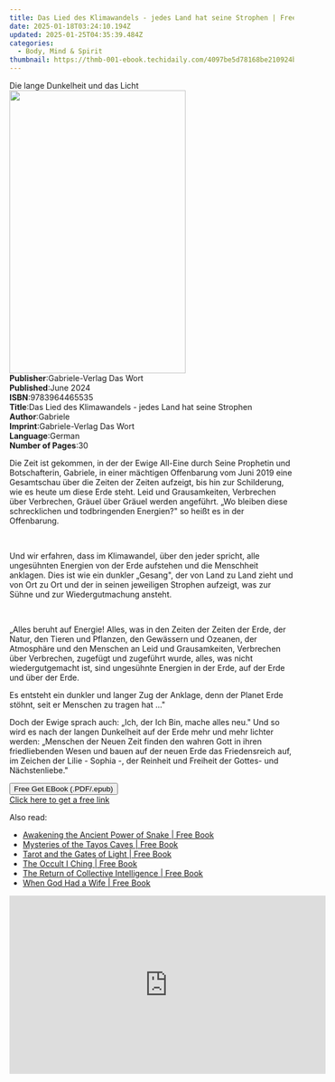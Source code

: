 ```yaml
---
title: Das Lied des Klimawandels - jedes Land hat seine Strophen | Free Book
date: 2025-01-18T03:24:10.194Z
updated: 2025-01-25T04:35:39.484Z
categories:
  - Body, Mind & Spirit
thumbnail: https://thmb-001-ebook.techidaily.com/4097be5d78168be210924becf77b5865ce4c558906e73ccde15384000017094c.jpg
---
```

<main id="book-container">
  <div class="flex flex-col">
    <div class="book-brief flex-1 py-6 px-4 sm:p-6 md:py-10 md:px-8">
      <!-- brief-->
      <div class="book-brief-main">Die lange Dunkelheit und das Licht</div>
    </div>
    <div
      class="book-meta-info flex-1 grid gap-4 col-start-1 col-end-3 row-start-1 sm:mb-6 sm:grid-cols-4 lg:gap-6 lg:col-start-2 lg:row-end-6 lg:row-span-6 lg:mb-0"
    >
      <div
        class="book-meta-info-left place-content-center mt-4 p-4 text-sm leading-6 col-start-2 col-span-2 dark:text-slate-400"
      >
        <img
          class="w-full h-500 object-cover rounded-lg sm:h-255 sm:col-span-2 lg:col-span-full"
          src="https://img-001-ebook.techidaily.com/55261f53dc327415237ffa50d7651a296b56238fffbb59e00c8a389477ced14c.jpg"
          alt=""
          width="312"
          height="500"
        />
      </div>
      <div
        class="book-meta-info-right mt-2 col-start-1 row-start-2 col-span-3 self-center"
      >
        <!-- meta data  -->
        <div class="flex flex-col px-4 md:px-8">
          <div class="flex-1">
            <strong>Publisher</strong>:<span class="px-2"
              >Gabriele-Verlag Das Wort</span
            >
          </div>
          <div class="flex-1">
            <strong>Published</strong>:<span class="px-2">June 2024</span>
          </div>
          <div class="flex-1">
            <strong>ISBN</strong>:<span class="px-2">9783964465535</span>
          </div>
          <div class="flex-1">
            <strong>Title</strong>:<span class="px-2"
              >Das Lied des Klimawandels - jedes Land hat seine Strophen</span
            >
          </div>
          <div class="flex-1">
            <strong>Author</strong>:<span class="px-2">Gabriele</span>
          </div>
          <div class="flex-1">
            <strong>Imprint</strong>:<span class="px-2"
              >Gabriele-Verlag Das Wort</span
            >
          </div>
          <div class="flex-1">
            <strong>Language</strong>:<span class="px-2">German</span>
          </div>
          <div class="flex-1">
            <strong>Number of Pages</strong>:<span class="px-2">30</span>
          </div>
        </div>
      </div>
    </div>
    <div class="book-description flex-1 py-6 px-4 sm:p-6 md:py-10 md:px-8">
      <div class="book-description-main">
        <div accordion-content="" id="description">
          <p>
            Die Zeit ist gekommen, in der der Ewige All-Eine durch Seine
            Prophetin und Botschafterin, Gabriele, in einer mächtigen
            Offenbarung vom Juni 2019 eine Gesamtschau über die Zeiten der
            Zeiten aufzeigt, bis hin zur Schilderung, wie es heute um diese Erde
            steht. Leid und Grausamkeiten, Verbrechen über Verbrechen, Gräuel
            über Gräuel werden angeführt. „Wo bleiben diese schrecklichen und
            todbringenden Energien?" so heißt es in der Offenbarung.
          </p>
          <p><br /></p>
          <p>
            Und wir erfahren, dass im Klimawandel, über den jeder spricht, alle
            ungesühnten Energien von der Erde aufstehen und die Menschheit
            anklagen. Dies ist wie ein dunkler „Gesang", der von Land zu Land
            zieht und von Ort zu Ort und der in seinen jeweiligen Strophen
            aufzeigt, was zur Sühne und zur Wiedergutmachung ansteht.
          </p>
          <p><br /></p>
          <p>
            „Alles beruht auf Energie! Alles, was in den Zeiten der Zeiten der
            Erde, der Natur, den Tieren und Pflanzen, den Gewässern und Ozeanen,
            der Atmosphäre und den Menschen an Leid und Grausamkeiten,
            Verbrechen über Verbrechen, zugefügt und zugeführt wurde, alles, was
            nicht wiedergutgemacht ist, sind ungesühnte Energien in der Erde,
            auf der Erde und über der Erde.
          </p>
          <p>
            Es entsteht ein dunkler und langer Zug der Anklage, denn der Planet
            Erde stöhnt, seit er Menschen zu tragen hat ..."
          </p>
          <p>
            Doch der Ewige sprach auch: „Ich, der Ich Bin, mache alles neu." Und
            so wird es nach der langen Dunkelheit auf der Erde mehr und mehr
            lichter werden: „Menschen der Neuen Zeit finden den wahren Gott in
            ihren friedliebenden Wesen und bauen auf der neuen Erde das
            Friedensreich auf, im Zeichen der Lilie - Sophia -, der Reinheit und
            Freiheit der Gottes- und Nächstenliebe."
          </p>
        </div>
        <div class="accordion-fader"></div>
      </div>
    </div>
    <div class="book-excerpts flex-1 py-6 px-4 sm:p-6 md:py-10 md:px-8"></div>
    <div
      class="book-about-author flex-1 py-6 px-4 sm:p-6 md:py-10 md:px-8"
    ></div>
    <div class="book-free-get flex-1 py-6 px-4 sm:p-6 md:py-10 md:px-8">
      <button
        id="btn-free-get"
        class="bg-blue-500 hover:bg-blue-700 text-white font-bold py-2 px-4 rounded"
      >
        Free Get EBook (.PDF/.epub)
      </button>
      <div id="countdown-display" class="px-2 text-lg mt-2"></div>
      <a
        id="free-link"
        class="hidden bg-blue-500 hover:bg-blue-700 text-white font-bold py-2 px-4 rounded"
        href="https://www.ebooks.com/en-us/book/211444310/das-lied-des-klimawandels-jedes-land-hat-seine-strophen/gabriele/"
        target="_blank"
        >Click here to get a free link</a
      >
    </div>
    <script>
      let countdownTime = 0;
      let countdownInterval = null;
      document
        .getElementById('btn-free-get')
        .addEventListener('click', startCountdown);
      function startCountdown() {
        countdownTime = new Date().getTime() + 60000 * 3;
        countdownInterval = setInterval(updateCountdown, 1000);
        document.getElementById('btn-free-get').disabled = true;
        document
          .getElementById('btn-free-get')
          .classList.add('bg-gray-500', 'cursor-not-allowed');
      }
      function updateCountdown() {
        let currentTime = new Date().getTime();
        let timeLeft = countdownTime - currentTime;
        let secondsLeft = Math.floor(timeLeft / 1000);
        document.getElementById('countdown-display').innerHTML =
          `Remaining time: ${secondsLeft} seconds.`;
        if (secondsLeft <= 0) {
          clearInterval(countdownInterval);
          document.getElementById('btn-free-get').classList.add('hidden');
          document.getElementById('free-link').classList.remove('hidden');
          document.getElementById('countdown-display').innerHTML = '';
        }
      }
    </script>
  </div>
</main>

<ins class="adsbygoogle"
      style="display:block"
      data-ad-client="ca-pub-7571918770474297"
      data-ad-slot="8358498916"
      data-ad-format="auto"
      data-full-width-responsive="true"></ins>
    

<span class="atpl-alsoreadstyle">Also read:</span>
<div><ul>
<li><a href="https://novels-ebooks.techidaily.com/209676650-9781591433613-awakening-the-ancient-power-of-snake/"><u>Awakening the Ancient Power of Snake | Free Book</u></a></li>
<li><a href="https://novels-ebooks.techidaily.com/209676654-9781591433576-mysteries-of-the-tayos-caves/"><u>Mysteries of the Tayos Caves | Free Book</u></a></li>
<li><a href="https://novels-ebooks.techidaily.com/209676651-9781620559314-tarot-and-the-gates-of-light/"><u>Tarot and the Gates of Light | Free Book</u></a></li>
<li><a href="https://novels-ebooks.techidaily.com/209676656-9781620559055-the-occult-i-ching/"><u>The Occult I Ching | Free Book</u></a></li>
<li><a href="https://novels-ebooks.techidaily.com/209676653-9781591433538-the-return-of-collective-intelligence/"><u>The Return of Collective Intelligence | Free Book</u></a></li>
<li><a href="https://novels-ebooks.techidaily.com/209676652-9781591433712-when-god-had-a-wife/"><u>When God Had a Wife | Free Book</u></a></li>
</ul></div>

<!-- affiliate ads begin -->
<iframe width="560" height="315" src="https://www.youtube.com/embed/B2MlLvGxMwI?si=q_blGjXyJrGtzT8d" title="YouTube video player" frameborder="0" allow="accelerometer; autoplay; clipboard-write; encrypted-media; gyroscope; picture-in-picture; web-share" referrerpolicy="strict-origin-when-cross-origin" allowfullscreen></iframe>
<!-- affiliate ads end -->


